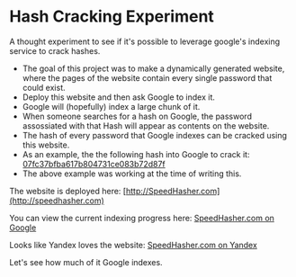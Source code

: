 # Hash Cracking Experiment
A thought experiment to see if it's possible to leverage google's indexing service to crack hashes.

 - The goal of this project was to make a dynamically generated website, where the pages of the website contain every single password that could exist.
 - Deploy this website and then ask Google to index it.
 - Google will (hopefully) index a large chunk of it.
 - When someone searches for a hash on Google, the password assossiated with that Hash will appear as contents on the website.
 - The hash of every password that Google indexes can be cracked using this website.
 - As an example, the the following hash into Google to crack it: [07fc37bfba617b804731ce083b72d87f](https://www.google.com.au/search?q=07fc37bfba617b804731ce083b72d87f)
 - The above example was working at the time of writing this.

The website is deployed here: [http://SpeedHasher.com](http://speedhasher.com)

You can view the current indexing progress here: [SpeedHasher.com on Google](https://www.google.com.au/search?q=site%3Aspeedhasher.com)

Looks like Yandex loves the website: [SpeedHasher.com on Yandex](https://yandex.com/search/?text=site%3Aspeedhasher.com)

Let's see how much of it Google indexes.